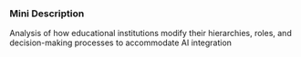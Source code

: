 ### Mini Description

Analysis of how educational institutions modify their hierarchies, roles, and decision-making processes to accommodate AI integration
